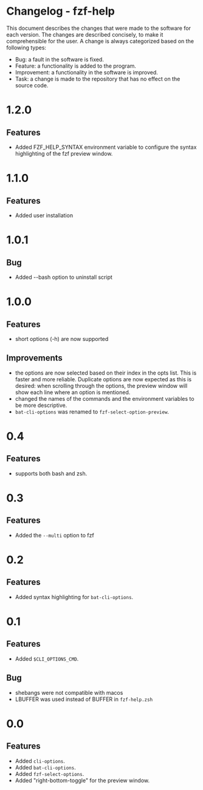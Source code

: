 # Changelog - fzf-help

This document describes the changes that were made to the software for each
version. The changes are described concisely, to make it comprehensible for the
user. A change is always categorized based on the following types:

- Bug: a fault in the software is fixed.
- Feature: a functionality is added to the program.
- Improvement: a functionality in the software is improved.
- Task: a change is made to the repository that has no effect on the source
  code.

# 1.2.0

## Features
- Added FZF_HELP_SYNTAX environment variable to configure the syntax highlighting
  of the fzf preview window.

# 1.1.0

## Features

- Added user installation

# 1.0.1

## Bug

- Added --bash option to uninstall script

# 1.0.0

## Features

- short options (-h) are now supported

## Improvements

- the options are now selected based on their index in the opts list. This is
  faster and more reliable. Duplicate options are now expected as this is
  desired: when scrolling through the options, the preview window will show each
  line where an option is mentioned.
- changed the names of the commands and the environment variables to be more
  descriptive.
- `bat-cli-options` was renamed to `fzf-select-option-preview`.


# 0.4

## Features

- supports both bash and zsh.

# 0.3

## Features

- Added the `--multi` option to fzf

# 0.2

## Features

- Added syntax highlighting for `bat-cli-options`.

# 0.1

## Features

- Added `$CLI_OPTIONS_CMD`.

## Bug

- shebangs were not compatible with macos
- LBUFFER was used instead of BUFFER in `fzf-help.zsh`

# 0.0

## Features

- Added `cli-options`.
- Added `bat-cli-options`.
- Added `fzf-select-options`.
- Added "right-bottom-toggle" for the preview window.
